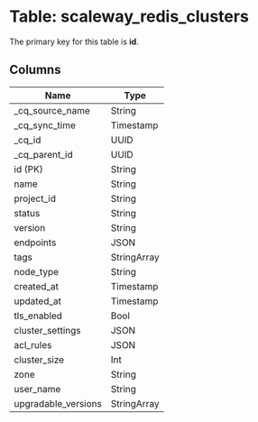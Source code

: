 # Table: scaleway_redis_clusters

The primary key for this table is **id**.

## Columns

| Name          | Type          |
| ------------- | ------------- |
|_cq_source_name|String|
|_cq_sync_time|Timestamp|
|_cq_id|UUID|
|_cq_parent_id|UUID|
|id (PK)|String|
|name|String|
|project_id|String|
|status|String|
|version|String|
|endpoints|JSON|
|tags|StringArray|
|node_type|String|
|created_at|Timestamp|
|updated_at|Timestamp|
|tls_enabled|Bool|
|cluster_settings|JSON|
|acl_rules|JSON|
|cluster_size|Int|
|zone|String|
|user_name|String|
|upgradable_versions|StringArray|